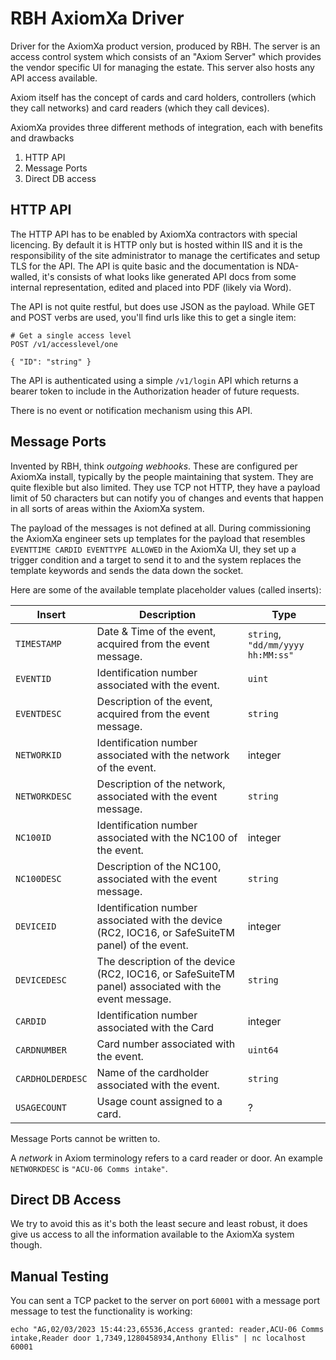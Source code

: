 # RBH AxiomXa Driver

Driver for the AxiomXa product version, produced by RBH. The server is an access control system which consists of an
"Axiom Server" which provides the vendor specific UI for managing the estate. This server also hosts any API access
available.

Axiom itself has the concept of cards and card holders, controllers (which they call networks) and card readers (which
they call devices).

AxiomXa provides three different methods of integration, each with benefits and drawbacks

1. HTTP API
2. Message Ports
3. Direct DB access

## HTTP API

The HTTP API has to be enabled by AxiomXa contractors with special licencing. By default it is HTTP only but is hosted
within IIS and it is the responsibility of the site administrator to manage the certificates and setup TLS for the API.
The API is quite basic and the documentation is NDA-walled, it's consists of what looks like generated API docs from
some internal representation, edited and placed into PDF (likely via Word).

The API is not quite restful, but does use JSON as the payload. While GET and POST verbs are used, you'll find urls like
this to get a single item:

```http request
# Get a single access level
POST /v1/accesslevel/one

{ "ID": "string" }
```

The API is authenticated using a simple `/v1/login` API which returns a bearer token to include in the Authorization
header of future requests.

There is no event or notification mechanism using this API.

## Message Ports

Invented by RBH, think _outgoing webhooks_. These are configured per AxiomXa install, typically by the people
maintaining that system. They are quite flexible but also limited. They use TCP not HTTP, they have a payload limit of
50 characters but can notify you of changes and events that happen in all sorts of areas within the AxiomXa system.

The payload of the messages is not defined at all. During commissioning the AxiomXa engineer sets up templates for the
payload that resembles `EVENTTIME CARDID EVENTTYPE ALLOWED` in the AxiomXa UI, they set up a trigger condition and a
target to send it to and the system replaces the template keywords and sends the data down the socket.

Here are some of the available template placeholder values (called inserts):

| Insert           | Description                                                                                         | Type                              |
|------------------|-----------------------------------------------------------------------------------------------------|-----------------------------------|
| `TIMESTAMP`      | Date & Time of the event, acquired from the event message.                                          | `string`, `"dd/mm/yyyy hh:MM:ss"` |
| `EVENTID`        | Identification number associated with the event.                                                    | `uint`                            |
| `EVENTDESC`      | Description of the event, acquired from the event message.                                          | `string`                          |
| `NETWORKID`      | Identification number associated with the network of the event.                                     | integer                           |
| `NETWORKDESC`    | Description of the network, associated with the event message.                                      | `string`                          |
| `NC100ID`        | Identification number associated with the NC100 of the event.                                       | integer                           |
| `NC100DESC`      | Description of the NC100, associated with the event message.                                        | `string`                          |
| `DEVICEID`       | Identification number associated with the device (RC2, IOC16, or SafeSuiteTM panel) of the event.   | integer                           |
| `DEVICEDESC`     | The description of the device (RC2, IOC16, or SafeSuiteTM panel) associated with the event message. | `string`                          |
| `CARDID`         | Identification number associated with the Card                                                      | integer                           |
| `CARDNUMBER`     | Card number associated with the event.                                                              | `uint64`                          |
| `CARDHOLDERDESC` | Name of the cardholder associated with the event.                                                   | `string`                          |
| `USAGECOUNT`     | Usage count assigned to a card.                                                                     | ?                                 |

Message Ports cannot be written to.

A _network_ in Axiom terminology refers to a card reader or door. An example `NETWORKDESC` is `"ACU-06 Comms intake"`.

## Direct DB Access

We try to avoid this as it's both the least secure and least robust, it does give us access to all the information
available to the AxiomXa system though.

## Manual Testing

You can sent a TCP packet to the server on port `60001` with a message port message to test the functionality is
working:

```shell
echo "AG,02/03/2023 15:44:23,65536,Access granted: reader,ACU-06 Comms intake,Reader door 1,7349,1280458934,Anthony Ellis" | nc localhost 60001
```

